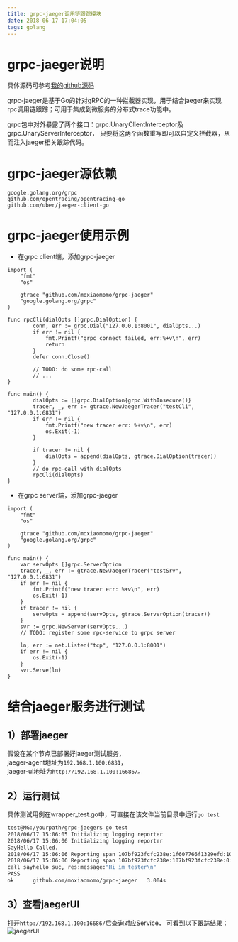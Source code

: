 ```yaml
---
title: grpc-jaeger调用链跟踪模块
date: 2018-06-17 17:04:05
tags: golang
---
```


# grpc-jaeger说明

具体源码可参考[我的github源码][1]

grpc-jaeger是基于Go的针对gRPC的一种拦截器实现，用于结合jaeger来实现rpc调用链跟踪；可用于集成到微服务的分布式trace功能中。

grpc包中对外暴露了两个接口：grpc.UnaryClientInterceptor及grpc.UnaryServerInterceptor， 只要将这两个函数重写即可以自定义拦截器，从而注入jaeger相关跟踪代码。

<!--more-->

# grpc-jaeger源依赖

```
google.golang.org/grpc
github.com/opentracing/opentracing-go
github.com/uber/jaeger-client-go
```

# grpc-jaeger使用示例

- 在grpc client端，添加grpc-jaeger

```golang
import (
	"fmt"
	"os"
	
	gtrace "github.com/moxiaomomo/grpc-jaeger"
	"google.golang.org/grpc"
)

func rpcCli(dialOpts []grpc.DialOption) {
		conn, err := grpc.Dial("127.0.0.1:8001", dialOpts...)
		if err != nil {
			fmt.Printf("grpc connect failed, err:%+v\n", err)
			return
		}
		defer conn.Close()
		
		// TODO: do some rpc-call
		// ...
}

func main() {
		dialOpts := []grpc.DialOption{grpc.WithInsecure()}
		tracer, _, err := gtrace.NewJaegerTracer("testCli", "127.0.0.1:6831")
		if err != nil {
			fmt.Printf("new tracer err: %+v\n", err)
			os.Exit(-1)
		}

		if tracer != nil {
			dialOpts = append(dialOpts, gtrace.DialOption(tracer))
		}
		// do rpc-call with dialOpts
		rpcCli(dialOpts)
}
```

- 在grpc server端，添加grpc-jaeger

```golang
import (
	"fmt"
	"os"
	
	gtrace "github.com/moxiaomomo/grpc-jaeger"
	"google.golang.org/grpc"
)

func main() {
	var servOpts []grpc.ServerOption
	tracer, _, err := gtrace.NewJaegerTracer("testSrv", "127.0.0.1:6831")
	if err != nil {
		fmt.Printf("new tracer err: %+v\n", err)
		os.Exit(-1)
	}
	if tracer != nil {
		servOpts = append(servOpts, gtrace.ServerOption(tracer))
	}
	svr := grpc.NewServer(servOpts...)
	// TODO: register some rpc-service to grpc server
	
	ln, err := net.Listen("tcp", "127.0.0.1:8001")
	if err != nil {
		os.Exit(-1)
	}
	svr.Serve(ln)
}
```

# 结合jaeger服务进行测试

## 1）部署jaeger

假设在某个节点已部署好jaeger测试服务，<br>
jaeger-agent地址为`192.168.1.100:6831`，<br>
jaeger-ui地址为`http://192.168.1.100:16686/`。

## 2）运行测试

具体测试用例在wrapper_test.go中，可直接在该文件当前目录中运行`go test`

```bash
test@MG:/yourpath/grpc-jaeger$ go test
2018/06/17 15:06:05 Initializing logging reporter
2018/06/17 15:06:06 Initializing logging reporter
SayHello Called.
2018/06/17 15:06:06 Reporting span 107bf923fcfc238e:1f607766f1329efd:107bf923fcfc238e:1
2018/06/17 15:06:06 Reporting span 107bf923fcfc238e:107bf923fcfc238e:0:1
call sayhello suc, res:message:"Hi im tester\n"
PASS
ok  	github.com/moxiaomomo/grpc-jaeger	3.004s
```

## 3）查看jaegerUI
打开`http://192.168.1.100:16686/`后查询对应Service， 可看到以下跟踪结果：![jaegerUI][2]

  [1]: http://github.com/moxiaomomo/grpc-jaeger
  [2]: https://github.com/moxiaomomo/grpc-jaeger/blob/master/jaegerui.png?raw=true
